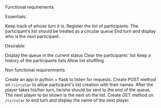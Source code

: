 Functional requirements

Essentials:

Keep track of whose turn it is.
Register the list of participants.
The participant's list should be treated as a circular queue
End turn and display who is the next participant.

Desirable:

Display the queue in the current status
Clear the participants' list
Keep a history of the participants lists
Allow list shuffling

Non functional requirenments

Create an app in python + flask to listen for requests. 
Create POST method on `/circular` to allow participant's list creation with their names.
After the player takes his/her turn, he/she should be sent to the end of the queue. The next player to be shown is the next on the list.
Create GET method on `/circular` to end turn and display the name of the next player.



